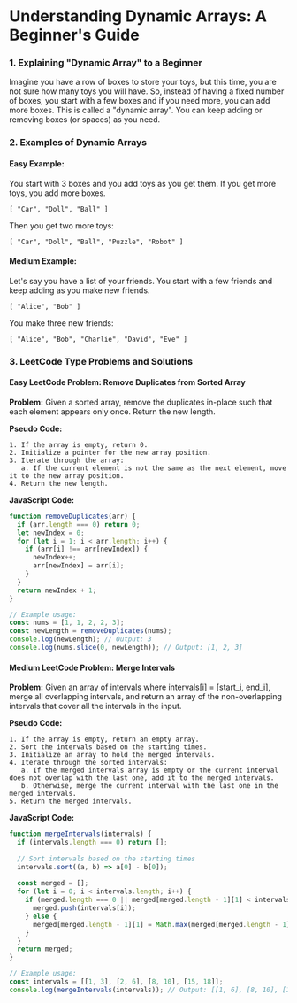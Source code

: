 # **Understanding Dynamic Arrays: A Beginner's Guide**

### 1. Explaining "Dynamic Array" to a Beginner

Imagine you have a row of boxes to store your toys, but this time, you are not sure how many toys you will have. So, instead of having a fixed number of boxes, you start with a few boxes and if you need more, you can add more boxes. This is called a "dynamic array". You can keep adding or removing boxes (or spaces) as you need.

### 2. Examples of Dynamic Arrays

#### Easy Example:
You start with 3 boxes and you add toys as you get them. If you get more toys, you add more boxes.

```
[ "Car", "Doll", "Ball" ]
```

Then you get two more toys:

```
[ "Car", "Doll", "Ball", "Puzzle", "Robot" ]
```

#### Medium Example:
Let's say you have a list of your friends. You start with a few friends and keep adding as you make new friends.

```
[ "Alice", "Bob" ]
```

You make three new friends:

```
[ "Alice", "Bob", "Charlie", "David", "Eve" ]
```

### 3. LeetCode Type Problems and Solutions

#### Easy LeetCode Problem: Remove Duplicates from Sorted Array

**Problem:**
Given a sorted array, remove the duplicates in-place such that each element appears only once. Return the new length.

**Pseudo Code:**
```
1. If the array is empty, return 0.
2. Initialize a pointer for the new array position.
3. Iterate through the array:
   a. If the current element is not the same as the next element, move it to the new array position.
4. Return the new length.
```

**JavaScript Code:**
```javascript
function removeDuplicates(arr) {
  if (arr.length === 0) return 0;
  let newIndex = 0;
  for (let i = 1; i < arr.length; i++) {
    if (arr[i] !== arr[newIndex]) {
      newIndex++;
      arr[newIndex] = arr[i];
    }
  }
  return newIndex + 1;
}

// Example usage:
const nums = [1, 1, 2, 2, 3];
const newLength = removeDuplicates(nums);
console.log(newLength); // Output: 3
console.log(nums.slice(0, newLength)); // Output: [1, 2, 3]
```

#### Medium LeetCode Problem: Merge Intervals

**Problem:**
Given an array of intervals where intervals[i] = [start_i, end_i], merge all overlapping intervals, and return an array of the non-overlapping intervals that cover all the intervals in the input.

**Pseudo Code:**
```
1. If the array is empty, return an empty array.
2. Sort the intervals based on the starting times.
3. Initialize an array to hold the merged intervals.
4. Iterate through the sorted intervals:
   a. If the merged intervals array is empty or the current interval does not overlap with the last one, add it to the merged intervals.
   b. Otherwise, merge the current interval with the last one in the merged intervals.
5. Return the merged intervals.
```

**JavaScript Code:**
```javascript
function mergeIntervals(intervals) {
  if (intervals.length === 0) return [];
  
  // Sort intervals based on the starting times
  intervals.sort((a, b) => a[0] - b[0]);
  
  const merged = [];
  for (let i = 0; i < intervals.length; i++) {
    if (merged.length === 0 || merged[merged.length - 1][1] < intervals[i][0]) {
      merged.push(intervals[i]);
    } else {
      merged[merged.length - 1][1] = Math.max(merged[merged.length - 1][1], intervals[i][1]);
    }
  }
  return merged;
}

// Example usage:
const intervals = [[1, 3], [2, 6], [8, 10], [15, 18]];
console.log(mergeIntervals(intervals)); // Output: [[1, 6], [8, 10], [15, 18]]
```
